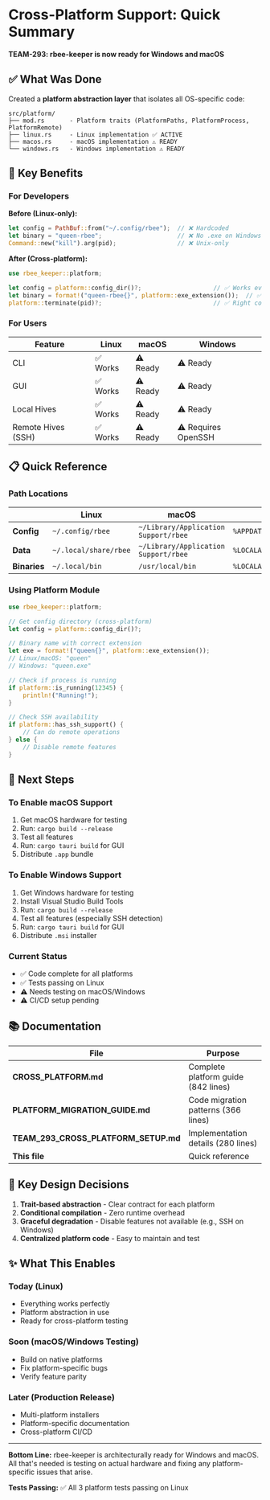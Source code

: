 # Cross-Platform Support: Quick Summary

**TEAM-293: rbee-keeper is now ready for Windows and macOS**

## ✅ What Was Done

Created a **platform abstraction layer** that isolates all OS-specific code:

```
src/platform/
├── mod.rs       - Platform traits (PlatformPaths, PlatformProcess, PlatformRemote)
├── linux.rs     - Linux implementation ✅ ACTIVE
├── macos.rs     - macOS implementation ⚠️ READY
└── windows.rs   - Windows implementation ⚠️ READY
```

## 🎯 Key Benefits

### For Developers

**Before (Linux-only):**
```rust
let config = PathBuf::from("~/.config/rbee");  // ❌ Hardcoded
let binary = "queen-rbee";                     // ❌ No .exe on Windows
Command::new("kill").arg(pid);                 // ❌ Unix-only
```

**After (Cross-platform):**
```rust
use rbee_keeper::platform;

let config = platform::config_dir()?;                    // ✅ Works everywhere
let binary = format!("queen-rbee{}", platform::exe_extension());  // ✅ Correct extension
platform::terminate(pid)?;                               // ✅ Right command per OS
```

### For Users

| Feature | Linux | macOS | Windows |
|---------|-------|-------|---------|
| CLI | ✅ Works | ⚠️ Ready | ⚠️ Ready |
| GUI | ✅ Works | ⚠️ Ready | ⚠️ Ready |
| Local Hives | ✅ Works | ⚠️ Ready | ⚠️ Ready |
| Remote Hives (SSH) | ✅ Works | ⚠️ Ready | ⚠️ Requires OpenSSH |

## 📋 Quick Reference

### Path Locations

| | Linux | macOS | Windows |
|---|-------|-------|---------|
| **Config** | `~/.config/rbee` | `~/Library/Application Support/rbee` | `%APPDATA%\rbee` |
| **Data** | `~/.local/share/rbee` | `~/Library/Application Support/rbee` | `%LOCALAPPDATA%\rbee` |
| **Binaries** | `~/.local/bin` | `/usr/local/bin` | `%LOCALAPPDATA%\Programs\rbee` |

### Using Platform Module

```rust
use rbee_keeper::platform;

// Get config directory (cross-platform)
let config = platform::config_dir()?;

// Binary name with correct extension
let exe = format!("queen{}", platform::exe_extension());
// Linux/macOS: "queen"
// Windows: "queen.exe"

// Check if process is running
if platform::is_running(12345) {
    println!("Running!");
}

// Check SSH availability
if platform::has_ssh_support() {
    // Can do remote operations
} else {
    // Disable remote features
}
```

## 🚀 Next Steps

### To Enable macOS Support
1. Get macOS hardware for testing
2. Run: `cargo build --release`
3. Test all features
4. Run: `cargo tauri build` for GUI
5. Distribute `.app` bundle

### To Enable Windows Support
1. Get Windows hardware for testing
2. Install Visual Studio Build Tools
3. Run: `cargo build --release`
4. Test all features (especially SSH detection)
5. Run: `cargo tauri build` for GUI
6. Distribute `.msi` installer

### Current Status
- ✅ Code complete for all platforms
- ✅ Tests passing on Linux
- ⚠️ Needs testing on macOS/Windows
- ⚠️ CI/CD setup pending

## 📚 Documentation

| File | Purpose |
|------|---------|
| **CROSS_PLATFORM.md** | Complete platform guide (842 lines) |
| **PLATFORM_MIGRATION_GUIDE.md** | Code migration patterns (366 lines) |
| **TEAM_293_CROSS_PLATFORM_SETUP.md** | Implementation details (280 lines) |
| **This file** | Quick reference |

## 🔑 Key Design Decisions

1. **Trait-based abstraction** - Clear contract for each platform
2. **Conditional compilation** - Zero runtime overhead
3. **Graceful degradation** - Disable features not available (e.g., SSH on Windows)
4. **Centralized platform code** - Easy to maintain and test

## ✨ What This Enables

### Today (Linux)
- Everything works perfectly
- Platform abstraction in use
- Ready for cross-platform testing

### Soon (macOS/Windows Testing)
- Build on native platforms
- Fix platform-specific bugs
- Verify feature parity

### Later (Production Release)
- Multi-platform installers
- Platform-specific documentation
- Cross-platform CI/CD

---

**Bottom Line:** rbee-keeper is architecturally ready for Windows and macOS. All that's needed is testing on actual hardware and fixing any platform-specific issues that arise.

**Tests Passing:** ✅ All 3 platform tests passing on Linux
